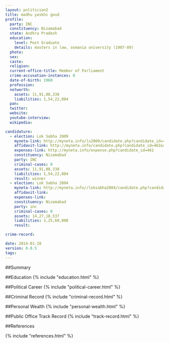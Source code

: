 ```yaml
---
layout: politician2
title: madhu yaskhi goud
profile: 
  party: INC
  constituency: Nizamabad
  state: Andhra Pradesh
  education: 
    level: Post Graduate
    details: masters in law, osmania university (1987-89)
  photo: 
  sex: 
  caste: 
  religion: 
  current-office-title: Member of Parliament
  crime-accusation-instances: 0
  date-of-birth: 1960
  profession: 
  networth: 
    assets: 11,91,08,338
    liabilities: 1,54,22,084
  pan: 
  twitter: 
  website: 
  youtube-interview: 
  wikipedia: 

candidature: 
  - election: Lok Sabha 2009
    myneta-link: http://myneta.info/ls2009/candidate.php?candidate_id=461
    affidavit-link: http://myneta.info/candidate.php?candidate_id=461&scan=original
    expenses-link: http://myneta.info/expense.php?candidate_id=461
    constituency: Nizamabad 
    party: INC
    criminal-cases: 0
    assets: 11,91,08,338
    liabilities: 1,54,22,084
    result: winner 
  - election: Lok Sabha 2004
    myneta-link: http://myneta.info//loksabha2004/candidate.php?candidate_id=191
    affidavit-link: 
    expenses-link: 
    constituency: Nizamabad 
    party: inc
    criminal-cases: 0
    assets: 14,27,18,537
    liabilities: 3,25,60,000
    result:  

crime-record: 

date: 2014-01-28
version: 0.0.5
tags: 
---
```

##Summary


##Education
{% include "education.html" %}


##Political Career
{% include "political-career.html" %}


##Criminal Record
{% include "criminal-record.html" %}


##Personal Wealth
{% include "personal-wealth.html" %}


##Public Office Track Record
{% include "track-record.html" %}


##References


{% include "references.html" %}